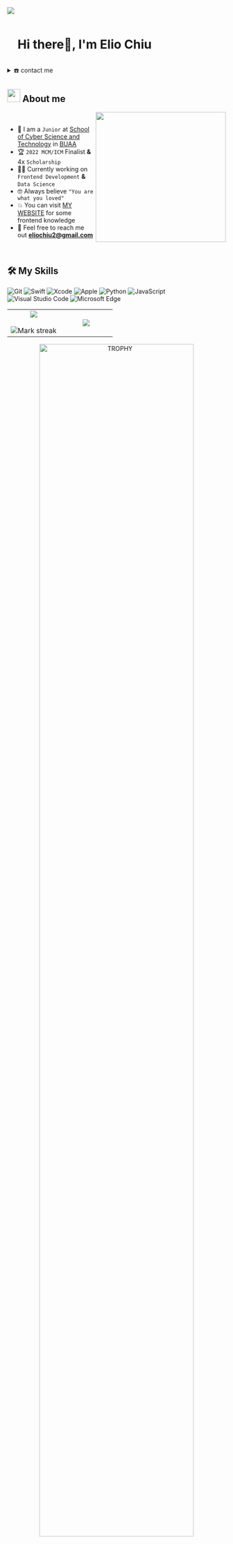 <!--horizontal divider(gradiant)-->
<img src="https://user-images.githubusercontent.com/73097560/115834477-dbab4500-a447-11eb-908a-139a6edaec5c.gif">

<!--h1 without bottom border-->
<div id="user-content-toc">
  <ul align="left">
    <summary><h1 style="display: inline-block">Hi there👋, I'm Elio Chiu</h1></summary>
  </ul>
</div>

<details>
  <summary>☎️ contact me</summary>
<div>
  <samp>
    <h2 align="center">you can reach me by:</h2>
    <p align="center">
      <br/>
      <a href="https://www.linkedin.com/in/azzar-budiyanto/" target="blank"><img align="center"
         src="https://img.shields.io/badge/linkedin-%231DA1F2.svg?style=for-the-badge&logo=linkedin&logoColor=white"
         alt="azzar" height="30"/></a>
      <a href="https://fb.com/1999AZZAR" target="blank"><img align="center"
         src="https://img.shields.io/badge/facebook-4267B2.svg?style=for-the-badge&logo=facebook&logoColor=white"
         alt="azzar" height="30"/></a>
      <a href="mailto:azzar.mr.zs@gmail.com" target="blank"><img align="center"
         src="https://img.shields.io/badge/gmail-EA4335.svg?style=for-the-badge&logo=gmail&logoColor=white"
         alt="azzar" height="30"/></a>
    </p>
  <p align="center">
      <a href="https://instagram.com/azzar_budiyanto" target="blank"><img align="center"
         src="https://img.shields.io/badge/instagram-%23E4405F.svg?style=for-the-badge&logo=Instagram&logoColor=white"
         alt="azzar" height="30"/></a>
      <a href="https://wa.me/+6282232529804" target="blank"><img align="center"
         src="https://img.shields.io/badge/whatsapp-4B7F1.svg?style=for-the-badge&logo=whatsapp&logoColor=white"
         alt="azzar" height="30"/></a>
      <a href="https://twitter.com/siapa_hayosiapa" target="blank"><img align="center"
         src="https://img.shields.io/badge/twitter-1DA1F2.svg?style=for-the-badge&logo=twitter&logoColor=white"
         alt="azzar" height="30"/></a>
      <br>
    </p>
  </samp>
</div>
</details>


<!--About Me-->
## <picture><img src = "https://github.com/7oSkaaa/7oSkaaa/blob/main/Images/about_me.gif?raw=true" width = 30px></picture> About me
<picture> <img align="right" src="https://media.giphy.com/media/SWoSkN6DxTszqIKEqv/giphy.gif" width = 300px></picture>

<br>

- :school: I am a `Junior` at [School of Cyber Science and Technology](https://cst.buaa.edu.cn/) in [BUAA](https://ev.buaa.edu.cn/)
- :trophy: `2022 MCM/ICM` Finalist **&** 4x `Scholarship`
- :technologist: Currently working on `Frontend Development` **&** `Data Science`
- :nerd_face: Always believe `"You are what you loved"` 
- :boom: You can visit [MY WEBSITE](https://eliochiu.github.io) for some frontend knowledge
- :email: Feel free to reach me out **eliochiu2@gmail.com**
<br>


## 🛠️ My Skills

![Git](https://img.shields.io/badge/HTML-F05032?style=flat-square&logo=HTML&logoColor=white)
![Swift](https://img.shields.io/badge/Swift-FA7343?style=flat-square&logo=Swift&logoColor=white)
![Xcode](https://img.shields.io/badge/Xcode-1575F9?style=flat-square&logo=Xcode&logoColor=white)
![Apple](https://img.shields.io/badge/iPhone_and_MacBook-999999?style=flat-square&logo=Apple&logoColor=white)
![Python](https://img.shields.io/badge/Python-3776AB?style=flat-square&logo=Python&logoColor=white)
![JavaScript](https://img.shields.io/badge/JavaScript-F7DF1E?style=flat-square&logo=JavaScript&logoColor=white)
![Visual Studio Code](https://img.shields.io/badge/Visual_Studio_Code-007ACC?style=flat-square&logo=Visual-Studio-Code&logoColor=white)
![Microsoft Edge](https://img.shields.io/badge/Microsoft_Edge-0078D7?style=flat-square&logo=Microsoft-Edge&logoColor=white)






<!--- stats & Trophy (start) -->
<p align="center">
  <!--- stats (start) -->
<table align="center">
<tr border="none">
<td width="50%" align="center">

  <img  align="center"  src="https://github-readme-stats.vercel.app/api?username=1010nishant&theme=dark&show_icons=true&count_private=true" />
  <br></br>
  <img  title="🔥 Get streak stats for your profile at git.io/streak-stats" alt="Mark streak" src="https://github-readme-streak-stats.herokuapp.com/?user=1010nishant&theme=dark&hide_border=false" /> 
</td>

<td width="50%" align="center">

  <img  align="center"  src="https://github-readme-stats.anuraghazra1.vercel.app/api/top-langs/?username=1010nishant&theme=dark&hide_border=false&no-bg=true&no-frame=true&langs_count=10"/>

  </td>
</tr>
</table>
<!--- stats (end) -->

<!--- trophy (start) -->
<div align=center>
  <a href="https://github.com/ryo-ma/github-profile-trophy" title="Go to Source">
      <img align="center" width=84% src="https://github-profile-trophy.vercel.app/?username=1010nishant&theme=radical&row=1&column=7&margin-h=15&margin-w=5&no-bg=true" alt="TROPHY" />
    </a>
</div>
<!--- trophy (start) -->


</p>        
<!--- stats (end) -->


<!--h1 without bottom border-->
<div id="user-content-toc">
  <ul align="center">
    <summary><h2 style="display: inline-block">Technologies That I Know👨🏻‍💻</h2></summary>
  </ul>
</div>
<!--tech stack icons-->
<p align="center">
  <a href="https://skillicons.dev">
    <img src="https://skillicons.dev/icons?i=git,aws,bootstrap,c,cpp,css,discord,docker,dynamodb,express,figma,firebase,github,html,idea,java,js,kotlin,linux,md,materialui,mongodb,mysql,nextjs,nodejs,postman,py,react,redux,tailwind,ts,vscode&perline=14" />
  </a>
</p>


<!-- Connect with me -->
<!--h2 without bottom border-->
<div id="user-content-toc">
  <ul align="center">
    <summary><h2 style="display: inline-block">Connect With Me🤝</h2></summary>
  </ul>
</div>

<!--icons and links-->
<p align="center">
<a href="https://www.linkedin.com/in/1010nishant/" target="blank"><img align="center" src="https://user-images.githubusercontent.com/88904952/234979284-68c11d7f-1acc-4f0c-ac78-044e1037d7b0.png" alt="linkedin" height="50" width="50" /></a>
<a href="https://twitter.com/1010nishant" target="blank"><img align="center" src="https://user-images.githubusercontent.com/88904952/234980676-61bfb021-ecc8-48f7-88e6-34c1b06c4a58.png" alt="twitter" height="50" width="50" /></a> 
<a href="https://www.instagram.com/nishant.jangir.1010/" target="blank"><img align="center" src="https://user-images.githubusercontent.com/88904952/234981169-2dd1e58f-4b7e-468c-8213-034ba62156c3.png" alt="instagram" height="50" width="50" /></a>
<a href="https://1010nishant.hashnode.dev/" target="blank"><img align="center" src="https://user-images.githubusercontent.com/88904952/234982196-562aea17-5532-4550-8c08-1c7cb994a541.png" alt="hashnode" height="50" width="50" /></a>
<a href="https://discord.gg/UjwKkJsXsf" target="blank"><img align="center" src="https://user-images.githubusercontent.com/88904952/234982627-019fd336-6248-453c-9b05-97c13fd1d207.png" alt="discord" height="50" width="50" /></a>

</p>


<!--profile visit count-->
<div align="center">

[![](https://visitcount.itsvg.in/api?id=1010nishant&icon=3&color=6)](https://visitcount.itsvg.in)

</div>

<!--horizontal divider(gradiant)-->
<img src="https://user-images.githubusercontent.com/73097560/115834477-dbab4500-a447-11eb-908a-139a6edaec5c.gif">

----------------------------------------------------------------------
Credit: [1010nishant](https://github.com/1010nishant)

Last Edited on: 29/4/2023
